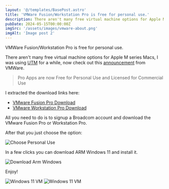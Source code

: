 ```yaml
---
layout: '@/templates/BasePost.astro'
title: 'VMWare Fusion/Workstation Pro is free for personal use.'
description: There aren't many free virtual machine options for Apple M series Macs, now you can use VMWare for free.
pubDate: 2024-05-15T00:00:00Z
imgSrc: '/assets/images/vmware-about.png'
imgAlt: 'Image post 2'
---
```


VMWare Fusion/Workstation Pro is free for personal use.

There aren't many free virtual machine options for Apple M series Macs, I was using [UTM](https://mac.getutm.app/) for a while, now check out this [announcement]([https://www.vmware.com/news/2021/04/free-virtual-machines-for-apple-m-series-macs.html) from VMWare.

> Pro Apps are now Free for Personal Use and Licensed for Commercial Use

I extracted the download links here:

- [VMware Fusion Pro Download](https://support.broadcom.com/group/ecx/productdownloads?subfamily=VMware%20Fusion&freeDownloads=true)
- [VMware Workstation Pro Download](https://support.broadcom.com/group/ecx/productdownloads?subfamily=VMware%20Workstation%20Pro&freeDownloads=true)

All you need to do is to signup a Broadcom account and download the VMware Fusion Pro or Workstation Pro.

After that you just choose the option:

![Choose Personal Use](/assets/images/vmware-choose-free.png)

In a few clicks you can download ARM Windows 11 and install it.

![Download Arm Windows](/assets/images/vmware-arm-windows.png)

Enjoy!

<div class="flex justify-center">
<img src="/assets/images/vmware-screen.png" alt="Windows 11 VM" width="%45"/>
<img src="/assets/images/vmware-desktop.png" alt="Windows 11 VM" width="%45"/>
</div>
